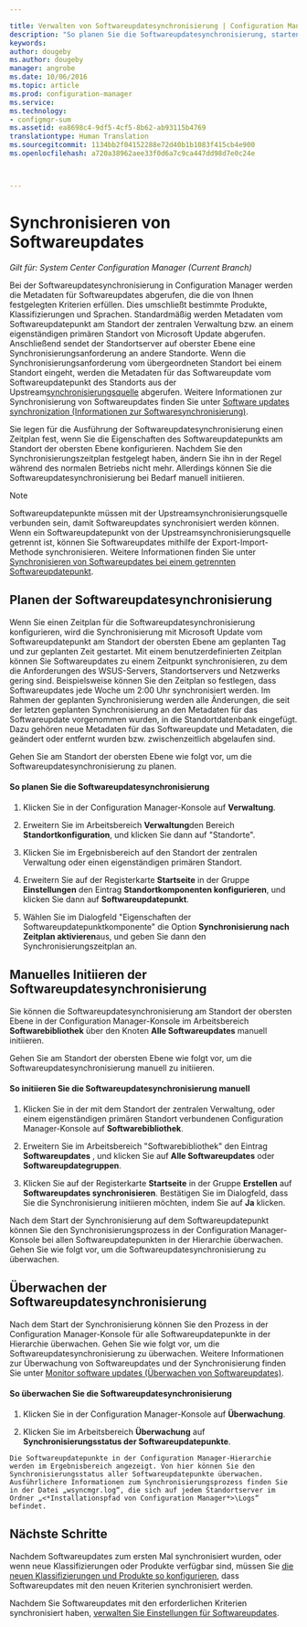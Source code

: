 ```yaml
---

title: Verwalten von Softwareupdatesynchronisierung | Configuration Manager
description: "So planen Sie die Softwareupdatesynchronisierung, starten die Softwareupdatesynchronisierung manuell, und überwachen die Softwareupdatesynchronisierung."
keywords: 
author: dougeby
ms.author: dougeby
manager: angrobe
ms.date: 10/06/2016
ms.topic: article
ms.prod: configuration-manager
ms.service: 
ms.technology:
- configmgr-sum
ms.assetid: ea8698c4-9df5-4cf5-8b62-ab93115b4769
translationtype: Human Translation
ms.sourcegitcommit: 1134bb2f04152288e72d40b1b1083f415cb4e900
ms.openlocfilehash: a720a38962aee33f0d6a7c9ca447dd98d7e0c24e



---
```


#  <a name="a-namebkmksumsynca-synchronize-software-updates"></a><a name="BKMK_SUMSync"></a> Synchronisieren von Softwareupdates

*Gilt für: System Center Configuration Manager (Current Branch)*

 Bei der Softwareupdatesynchronisierung in Configuration Manager werden die Metadaten für Softwareupdates abgerufen, die die von Ihnen festgelegten Kriterien erfüllen. Dies umschließt bestimmte Produkte, Klassifizierungen und Sprachen. Standardmäßig werden Metadaten vom Softwareupdatepunkt am Standort der zentralen Verwaltung bzw. an einem eigenständigen primären Standort von Microsoft Update abgerufen. Anschließend sendet der Standortserver auf oberster Ebene eine Synchronisierungsanforderung an andere Standorte. Wenn die Synchronisierungsanforderung vom übergeordneten Standort bei einem Standort eingeht, werden die Metadaten für das Softwareupdate vom Softwareupdatepunkt des Standorts aus der Upstream[synchronisierungsquelle](../plan-design/plan-for-software-updates.md#BKMK_SyncSource) abgerufen. Weitere Informationen zur Synchronisierung von Softwareupdates finden Sie unter [Software updates synchronization (Informationen zur Softwaresynchronisierung)](../understand/software-updates-introduction.md#BKMK_Synchronization).

Sie legen für die Ausführung der Softwareupdatesynchronisierung einen Zeitplan fest, wenn Sie die Eigenschaften des Softwareupdatepunkts am Standort der obersten Ebene konfigurieren. Nachdem Sie den Synchronisierungszeitplan festgelegt haben, ändern Sie ihn in der Regel während des normalen Betriebs nicht mehr. Allerdings können Sie die Softwareupdatesynchronisierung bei Bedarf manuell initiieren.

  > [!NOTE]  
  >  Softwareupdatepunkte müssen mit der Upstreamsynchronisierungsquelle verbunden sein, damit Softwareupdates synchronisiert werden können. Wenn ein Softwareupdatepunkt von der Upstreamsynchronisierungsquelle getrennt ist, können Sie Softwareupdates mithilfe der Export-Import-Methode synchronisieren. Weitere Informationen finden Sie unter [Synchronisieren von Softwareupdates bei einem getrennten Softwareupdatepunkt](synchronize-software-updates-disconnected.md).  

## <a name="schedule-software-updates-synchronization"></a>Planen der Softwareupdatesynchronisierung
Wenn Sie einen Zeitplan für die Softwareupdatesynchronisierung konfigurieren, wird die Synchronisierung mit Microsoft Update vom Softwareupdatepunkt am Standort der obersten Ebene am geplanten Tag und zur geplanten Zeit gestartet. Mit einem benutzerdefinierten Zeitplan können Sie Softwareupdates zu einem Zeitpunkt synchronisieren, zu dem die Anforderungen des WSUS-Servers, Standortservers und Netzwerks gering sind. Beispielsweise können Sie den Zeitplan so festlegen, dass Softwareupdates jede Woche um 2:00 Uhr synchronisiert werden. Im Rahmen der geplanten Synchronisierung werden alle Änderungen, die seit der letzten geplanten Synchronisierung an den Metadaten für das Softwareupdate vorgenommen wurden, in die Standortdatenbank eingefügt. Dazu gehören neue Metadaten für das Softwareupdate und Metadaten, die geändert oder entfernt wurden bzw. zwischenzeitlich abgelaufen sind.

Gehen Sie am Standort der obersten Ebene wie folgt vor, um die Softwareupdatesynchronisierung zu planen.  

#### <a name="to-schedule-software-updates-synchronization"></a>So planen Sie die Softwareupdatesynchronisierung  

  1.  Klicken Sie in der Configuration Manager-Konsole auf **Verwaltung**.  

  2.  Erweitern Sie im Arbeitsbereich **Verwaltung**den Bereich **Standortkonfiguration**, und klicken Sie dann auf "Standorte".  

  3.  Klicken Sie im Ergebnisbereich auf den Standort der zentralen Verwaltung oder einen eigenständigen primären Standort.  

  4.  Erweitern Sie auf der Registerkarte **Startseite** in der Gruppe **Einstellungen** den Eintrag **Standortkomponenten konfigurieren**, und klicken Sie dann auf **Softwareupdatepunkt**.  

  5.  Wählen Sie im Dialogfeld "Eigenschaften der Softwareupdatepunktkomponente" die Option **Synchronisierung nach Zeitplan aktivieren**aus, und geben Sie dann den Synchronisierungszeitplan an.  

## <a name="manually-start-software-updates-synchronization"></a>Manuelles Initiieren der Softwareupdatesynchronisierung
Sie können die Softwareupdatesynchronisierung am Standort der obersten Ebene in der Configuration Manager-Konsole im Arbeitsbereich **Softwarebibliothek** über den Knoten **Alle Softwareupdates** manuell initiieren.  

Gehen Sie am Standort der obersten Ebene wie folgt vor, um die Softwareupdatesynchronisierung manuell zu initiieren.  

#### <a name="to-manually-start-software-updates-synchronization"></a>So initiieren Sie die Softwareupdatesynchronisierung manuell  

  1.  Klicken Sie in der mit dem Standort der zentralen Verwaltung, oder einem eigenständigen primären Standort verbundenen Configuration Manager-Konsole auf **Softwarebibliothek**.  

  2.  Erweitern Sie im Arbeitsbereich "Softwarebibliothek" den Eintrag **Softwareupdates** , und klicken Sie auf **Alle Softwareupdates** oder **Softwareupdategruppen**.  

  3.  Klicken Sie auf der Registerkarte **Startseite** in der Gruppe **Erstellen** auf **Softwareupdates synchronisieren**. Bestätigen Sie im Dialogfeld, dass Sie die Synchronisierung initiieren möchten, indem Sie auf **Ja** klicken.  

   Nach dem Start der Synchronisierung auf dem Softwareupdatepunkt können Sie den Synchronisierungsprozess in der Configuration Manager-Konsole bei allen Softwareupdatepunkten in der Hierarchie überwachen. Gehen Sie wie folgt vor, um die Softwareupdatesynchronisierung zu überwachen.  


## <a name="monitor-software-updates-synchronization"></a>Überwachen der Softwareupdatesynchronisierung
Nach dem Start der Synchronisierung können Sie den Prozess in der Configuration Manager-Konsole für alle Softwareupdatepunkte in der Hierarchie überwachen. Gehen Sie wie folgt vor, um die Softwareupdatesynchronisierung zu überwachen. Weitere Informationen zur Überwachung von Softwareupdates und der Synchronisierung finden Sie unter [Monitor software updates (Überwachen von Softwareupdates)](../deploy-use/monitor-software-updates.md).

#### <a name="to-monitor-the-software-updates-synchronization-process"></a>So überwachen Sie die Softwareupdatesynchronisierung  

  1.  Klicken Sie in der Configuration Manager-Konsole auf **Überwachung**.  

  2.  Klicken Sie im Arbeitsbereich **Überwachung** auf **Synchronisierungsstatus der Softwareupdatepunkte**.  

    Die Softwareupdatepunkte in der Configuration Manager-Hierarchie werden im Ergebnisbereich angezeigt. Von hier können Sie den Synchronisierungsstatus aller Softwareupdatepunkte überwachen. Ausführlichere Informationen zum Synchronisierungsprozess finden Sie in der Datei „wsyncmgr.log“, die sich auf jedem Standortserver im Ordner „<*Installationspfad von Configuration Manager*>\Logs“ befindet.  

## <a name="next-steps"></a>Nächste Schritte
Nachdem Softwareupdates zum ersten Mal synchronisiert wurden, oder wenn neue Klassifizierungen oder Produkte verfügbar sind, müssen Sie [die neuen Klassifizierungen und Produkte so konfigurieren](configure-classifications-and-products.md), dass Softwareupdates mit den neuen Kriterien synchronisiert werden.

Nachdem Sie Softwareupdates mit den erforderlichen Kriterien synchronisiert haben, [verwalten Sie Einstellungen für Softwareupdates](manage-settings-for-software-updates.md).  



<!--HONumber=Nov16_HO1-->


